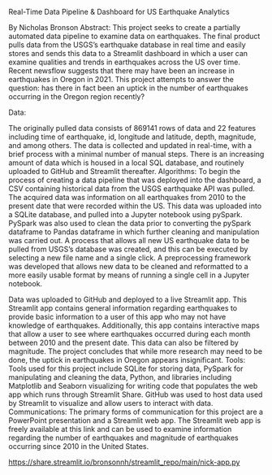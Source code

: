 Real-Time Data Pipeline & Dashboard for US Earthquake Analytics  


By Nicholas Bronson
Abstract:
This project seeks to create a partially automated data pipeline to examine data on earthquakes. The final product pulls data from the USGS’s earthquake database in real time and easily stores and sends this data to a Streamlit dashboard in which a user can examine qualities and trends in earthquakes across the US over time. Recent newsflow suggests that there may have been an increase in earthquakes in Oregon in 2021. This project attempts to answer the question: has there in fact been an uptick in the number of earthquakes occurring in the Oregon region recently? 

Data:

The originally pulled data consists of 869141 rows of data and 22 features including time of earthquake, id, longitude and latitude, depth, magnitude, and among others. The data is collected and updated in real-time, with a brief process with a minimal number of manual steps. There is an increasing amount of data which is housed in a local SQL database, and routinely uploaded to GitHub and Streamlit thereafter. 
Algorithms:
To begin the process of creating a data pipeline that was deployed into the dashboard, a CSV containing historical data from the USGS earthquake API was pulled. The acquired data was information on all earthquakes from 2010 to the present date that were recorded within the US. This data was uploaded into a SQLite database, and pulled into a Jupyter notebook using pySpark. PySpark was also used to clean the data prior to converting the pySpark dataframe to Pandas dataframe in which further cleaning and manipulation was carried out. A process that allows all new US earthquake data to be pulled from USGS’s database was created, and this can be executed by selecting a new file name and a single click. A preprocessing framework was developed that allows new data to be cleaned and reformatted to a more easily usable format by means of running a single cell in a Jupyter notebook. 

Data was uploaded to GitHub and deployed to a live Streamlit app. This Streamlit app contains general information regarding earthquakes to provide basic information to a user of this app who may not have knowledge of earthquakes. Additionally, this app contains interactive maps that allow a user to see where earthquakes occurred during each month between 2010 and the present date. This data can also be filtered by magnitude. The project concludes that while more research may need to be done, the uptick in earthquakes in Oregon appears insignificant. 
Tools:
Tools used for this project include SQLite for storing data, PySpark for manipulating and cleaning the data, Python, and libraries including Matplotlib and Seaborn visualizing for writing code that populates the web app which runs through Streamlit Share. GitHub was used to host data used by Streamlit to visualize and allow users to interact with data. 
Communications:
The primary forms of communication for this project are a PowerPoint presentation and a Streamlit web app. The Streamlit web app is freely available at this link and can be used to examine information regarding the number of earthquakes and magnitude of earthquakes occurring since 2010 in the United States. 


https://share.streamlit.io/bronsonnh/streamlit_repo/main/nick-app.py



